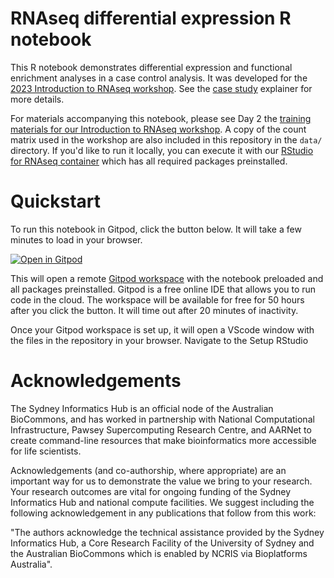 # RNAseq differential expression R notebook 

This R notebook demonstrates differential expression and functional enrichment analyses in a case control analysis. It was developed for the [2023 Introduction to RNAseq workshop](https://sydney-informatics-hub.github.io/rnaseq-workshop-2023/). See the [case study](https://sydney-informatics-hub.github.io/rnaseq-workshop-2023/notebooks/1.0_casestudy.html) explainer for more details. 

For materials accompanying this notebook, please see Day 2 the [training materials for our Introduction to RNAseq workshop](https://sydney-informatics-hub.github.io/rnaseq-workshop-2023/). A copy of the count matrix used in the workshop are also included in this repository in the `data/` directory. If you'd like to run it locally, you can execute it with our [RStudio for RNAseq container](https://github.com/Sydney-Informatics-Hub/Rstudio-rnaseq-contained) which has all required packages preinstalled. 

# Quickstart

To run this notebook in Gitpod, click the button below. It will take a few minutes to load in your browser. 

[![Open in Gitpod](https://gitpod.io/button/open-in-gitpod.svg)](https://gitpod.io/#https://github.com/Sydney-Informatics-Hub/rna-differential-expression-Rnotebook)

This will open a remote [Gitpod workspace](https://gitpod.io/) with the notebook preloaded and all packages preinstalled. Gitpod is a free online IDE that allows you to run code in the cloud. The workspace will be available for free for 50 hours after you click the button. It will time out after 20 minutes of inactivity. 

Once your Gitpod workspace is set up, it will open a VScode window with the files in the repository in your browser. Navigate to the Setup RStudio

# Acknowledgements 

The Sydney Informatics Hub is an official node of the Australian BioCommons, and has worked in partnership with National Computational Infrastructure, Pawsey Supercomputing Research Centre, and AARNet to create command-line resources that make bioinformatics more accessible for life scientists. 

Acknowledgements (and co-authorship, where appropriate) are an important way for us to demonstrate the value we bring to your research. Your research outcomes are vital for ongoing funding of the Sydney Informatics Hub and national compute facilities. We suggest including the following acknowledgement in any publications that follow from this work:

"The authors acknowledge the technical assistance provided by the Sydney Informatics Hub, a Core Research Facility of the University of Sydney and the Australian BioCommons which is enabled by NCRIS via Bioplatforms Australia".


